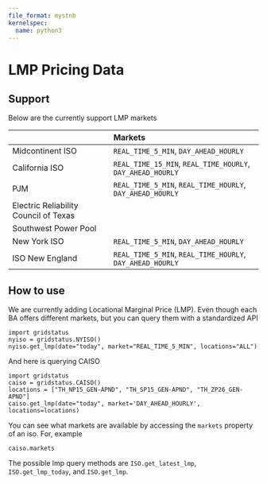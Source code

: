 ```yaml
---
file_format: mystnb
kernelspec:
  name: python3
---
```


# LMP Pricing Data

## Support

Below are the currently support LMP markets

<!-- LMP AVAILABILITY TABLE START -->
|                                       | Markets                                                    |
|:--------------------------------------|:-----------------------------------------------------------|
| Midcontinent ISO                      | `REAL_TIME_5_MIN`, `DAY_AHEAD_HOURLY`                      |
| California ISO                        | `REAL_TIME_15_MIN`, `REAL_TIME_HOURLY`, `DAY_AHEAD_HOURLY` |
| PJM                                   | `REAL_TIME_5_MIN`, `REAL_TIME_HOURLY`, `DAY_AHEAD_HOURLY`  |
| Electric Reliability Council of Texas |                                                            |
| Southwest Power Pool                  |                                                            |
| New York ISO                          | `REAL_TIME_5_MIN`, `DAY_AHEAD_HOURLY`                      |
| ISO New England                       | `REAL_TIME_5_MIN`, `REAL_TIME_HOURLY`, `DAY_AHEAD_HOURLY`  |
<!-- LMP AVAILABILITY TABLE END -->


## How to use

We are currently adding Locational Marginal Price (LMP). Even though each BA offers different markets, but you can query them with a standardized API

```{code-cell}
import gridstatus
nyiso = gridstatus.NYISO()
nyiso.get_lmp(date="today", market="REAL_TIME_5_MIN", locations="ALL")
```

And here is querying CAISO

```{code-cell}
import gridstatus
caiso = gridstatus.CAISO()
locations = ["TH_NP15_GEN-APND", "TH_SP15_GEN-APND", "TH_ZP26_GEN-APND"]
caiso.get_lmp(date="today", market='DAY_AHEAD_HOURLY', locations=locations)
```

You can see what markets are available by accessing the `markets` property of an iso. For, example

```{code-cell}
caiso.markets
```

The possible lmp query methods are `ISO.get_latest_lmp`, `ISO.get_lmp_today`, and `ISO.get_lmp`.

